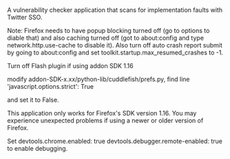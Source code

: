 A vulnerability checker application that scans for implementation faults with Twitter SSO. 

Note:
Firefox needs to have popup blocking turned off (go to options to diable that)
and also caching turned off (got to about:config and type network.http.use-cache to disable it).
Also turn off auto crash report submit by going to about:config and set toolkit.startup.max_resumed_crashes to -1.

Turn off Flash plugin if using addon SDK 1.16

modify addon-SDK-x.xx/python-lib/cuddlefish/prefs.py, find line 'javascript.options.strict': True 

and set it to False.

This application only works for Firefox's SDK version 1.16. You may experience unexpected problems if using a newer or older version of Firefox. 

Set
devtools.chrome.enabled: true
devtools.debugger.remote-enabled: true
to enable debugging.

